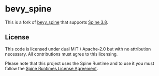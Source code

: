 # bevy_spine

This is a fork of [bevy_spine](https://github.com/jabuwu/bevy_spine) that supports [Spine 3.8](http://esotericsoftware.com/).

## License

This code is licensed under dual MIT / Apache-2.0 but with no attribution necessary. All contributions must agree to this licensing.

Please note that this project uses the Spine Runtime and to use it you must follow the [Spine Runtimes License Agreement](https://github.com/EsotericSoftware/spine-runtimes/blob/4.1/LICENSE).
